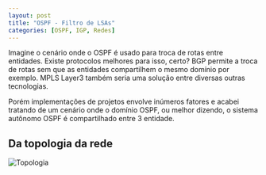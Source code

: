 ```yaml
---
layout: post
title: "OSPF - Filtro de LSAs"
categories: [OSPF, IGP, Redes]
---
```



Imagine o cenário onde o OSPF é usado para troca de rotas entre entidades.
Existe protocolos melhores para isso, certo? BGP permite a troca de rotas sem que as entidades compartilhem o mesmo domínio por exemplo. MPLS Layer3 também seria uma solução entre diversas outras tecnologias.

Porém implementações de projetos envolve inúmeros fatores e acabei tratando de um cenário onde o domínio OSPF, ou melhor dizendo, o sistema autônomo OSPF é compartilhado entre 3 entidade.

## Da topologia da rede ##

![Topologia](images/topologia-ospf-filtro-lsa.jpeg)
